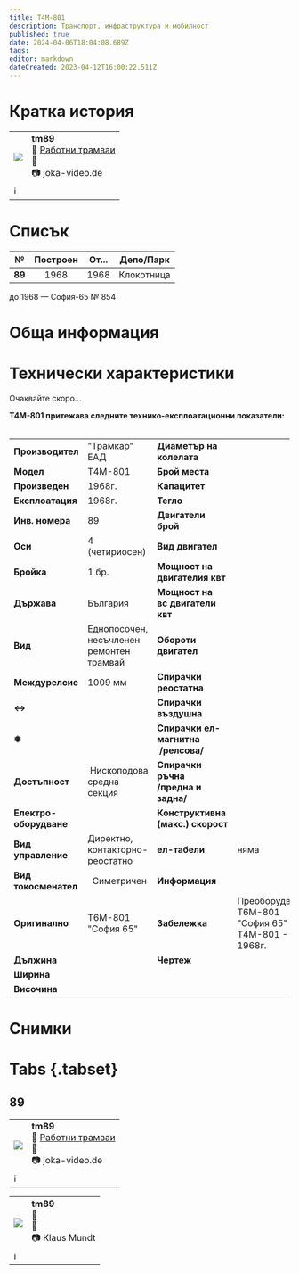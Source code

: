 ```yaml
---
title: T4M-801
description: Транспорт, инфраструктура и мобилност
published: true
date: 2024-04-06T18:04:08.689Z
tags: 
editor: markdown
dateCreated: 2023-04-12T16:00:22.511Z
---
```


# Кратка история

<!--следващ пост--> 
<div class="table-responsive"><table style="width:100%"><tr>
<td><img src="http://46.10.181.183:1518/trinmo/gallery/joka-video/1996/work/tm89%20tm900%20depot.jpg"></td>
<td><b>tm89</b><br> 🚋 <a href="/bg/public-transport/work-trams">Работни трамваи</a> <br>📌 <br> 📷 joka-video.de<br></td></tr>
  <td colspan=2 >ℹ️ </td></table></div>  </div>
  
# Списък

|    №   | Построен | От... |  Депо/Парк |
|:------:|:--------:|:-----:|:----------:|
| **89** |   1968   |  1968 | Клокотница |

 до 1968 — София-65 № 854
 
# Обща информация





# Технически характеристики

Очаквайте скоро...

**T4M-801 притежава следните технико-експлоатационни показатели:**  
 

|     |     |     |     |
| --- | --- | --- | --- |
| **Производител** | "Трамкар" ЕАД | **Диаметър на колелата** |    |
| **Модел** | Т4М-801 | **Брой места** |    |
| **Произведен** | 1968г. | **Капацитет** |     |
| **Експлоатация** |  1968г.  | **Тегло** |   |
| **Инв. номера** | 89 | **Двигатели брой** |    |
| **Оси** |  4 (четириосен)  | **Вид двигател** |    |
| **Бройка** | 1 бр. | **Мощност на**   <br>**двигателия квт** |    |
| **Държава** | България | **Мощност на**   <br>**вс двигатели квт** |    |
| **Вид** | Еднопосочен, несъчленен ремонтен трамвай  | **Обороти двигател** |    |
| **Междурелсие** | 1009 мм | **Спирачки реостатна** |    |
| **↔** |   | **Спирачки въздушна** |    |
| **❅** |   | **Спирачки ел-магнитна**  <br> **/релсова/** |    |
| **Достъпност** |  Нископодова средна секция  | **Спирачки ръчна**  <br>**/предна и задна/** |  |
| **Електро-**  <br>**оборудване** |     | **Конструктивна**   <br>**(макс.) скорост** |    |
| **Вид управление** | Директно, контакторно-реостатно | **ел-табели** | няма |
| **Вид токосменател** |    Симетричен<br> | **Информация** |     |
| **Оригинално**   | Т6М-801 "София 65" | **Забележка** | Преоборудван Т6М-801 "София 65" в Т4М-801 - 1968г. |
| **Дължина** |    | **Чертеж** |  |
| **Ширина** |    |     |     |
| **Височина** |    |     |     |


# Снимки
  
# Tabs {.tabset}

## 89
<!--следващ пост--> 
<div class="table-responsive"><table style="width:100%"><tr>
<td><img src="http://46.10.181.183:1518/trinmo/gallery/joka-video/1996/work/tm89%20tm900%20depot.jpg"></td>
<td><b>tm89</b><br> 🚋 <a href="/bg/public-transport/work-trams">Работни трамваи</a> <br>📌 <br> 📷 joka-video.de<br></td></tr>
  <td colspan=2 >ℹ️ </td></table></div>  </div>
   <!--следващ пост--> 
<div class="table-responsive"><table style="width:100%"><tr>
<td><img src="http://46.10.181.183:1518/trinmo/gallery/klaus-mundt/1997/tm89%20tm900%20depot%201997-08-19.jpg"></td>
<td><b>tm89</b><br> 🚋 <a href=""></a> <br>📌<br> 📷 Klaus Mundt</td></tr>
  <td colspan=2 >ℹ️ </td></table></div>